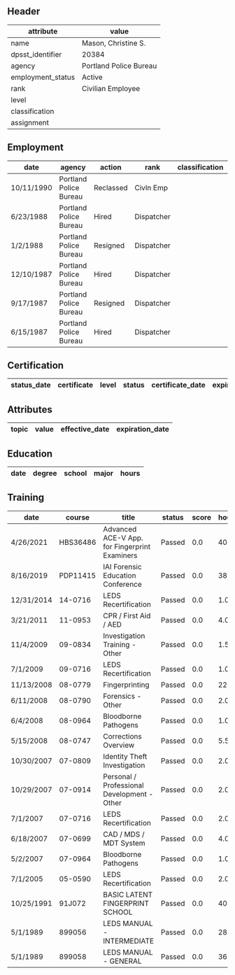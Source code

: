 ## Header
| attribute | value |
| --------- | ----- |
| name | Mason, Christine S. |
| dpsst_identifier | 20384 |
| agency | Portland Police Bureau |
| employment_status | Active |
| rank | Civilian Employee |
| level |  |
| classification |  |
| assignment |  |
## Employment
| date | agency | action | rank | classification | assignment |
| ---- | ------ | ------ | ---- | -------------- | ---------- |
| 10/11/1990 | Portland Police Bureau | Reclassed | Civln Emp |  |  |
| 6/23/1988 | Portland Police Bureau | Hired | Dispatcher |  |  |
| 1/2/1988 | Portland Police Bureau | Resigned | Dispatcher |  |  |
| 12/10/1987 | Portland Police Bureau | Hired | Dispatcher |  |  |
| 9/17/1987 | Portland Police Bureau | Resigned | Dispatcher |  |  |
| 6/15/1987 | Portland Police Bureau | Hired | Dispatcher |  |  |
## Certification
| status_date | certificate | level | status | certificate_date | expiration_date | probation_date |
| ----------- | ----------- | ----- | ------ | ---------------- | --------------- | -------------- |
## Attributes
| topic | value | effective_date | expiration_date |
| ----- | ----- | -------------- | --------------- |
## Education
| date | degree | school | major | hours |
| ---- | ------ | ------ | ----- | ----- |
## Training
| date | course | title | status | score | hours |
| ---- | ------ | ----- | ------ | ----- | ----- |
| 4/26/2021 | HBS36486 | Advanced ACE-V App. for Fingerprint Examiners | Passed | 0.0 | 40.00 |
| 8/16/2019 | PDP11415 | IAI Forensic Education Conference | Passed | 0.0 | 38.50 |
| 12/31/2014 | 14-0716 | LEDS Recertification | Passed | 0.0 | 1.00 |
| 3/21/2011 | 11-0953 | CPR / First Aid / AED | Passed | 0.0 | 4.00 |
| 11/4/2009 | 09-0834 | Investigation Training - Other | Passed | 0.0 | 1.50 |
| 7/1/2009 | 09-0716 | LEDS Recertification | Passed | 0.0 | 1.00 |
| 11/13/2008 | 08-0779 | Fingerprinting | Passed | 0.0 | 22.50 |
| 6/11/2008 | 08-0790 | Forensics - Other | Passed | 0.0 | 2.00 |
| 6/4/2008 | 08-0964 | Bloodborne Pathogens | Passed | 0.0 | 1.00 |
| 5/15/2008 | 08-0747 | Corrections Overview | Passed | 0.0 | 5.50 |
| 10/30/2007 | 07-0809 | Identity Theft Investigation | Passed | 0.0 | 2.00 |
| 10/29/2007 | 07-0914 | Personal / Professional Development - Other | Passed | 0.0 | 2.00 |
| 7/1/2007 | 07-0716 | LEDS Recertification | Passed | 0.0 | 2.00 |
| 6/18/2007 | 07-0699 | CAD / MDS / MDT System | Passed | 0.0 | 4.00 |
| 5/2/2007 | 07-0964 | Bloodborne Pathogens | Passed | 0.0 | 1.00 |
| 7/1/2005 | 05-0590 | LEDS Recertification | Passed | 0.0 | 2.00 |
| 10/25/1991 | 91J072 | BASIC LATENT FINGERPRINT SCHOOL | Passed | 0.0 | 40.00 |
| 5/1/1989 | 899056 | LEDS MANUAL - INTERMEDIATE | Passed | 0.0 | 28.00 |
| 5/1/1989 | 899058 | LEDS MANUAL - GENERAL | Passed | 0.0 | 36.00 |
